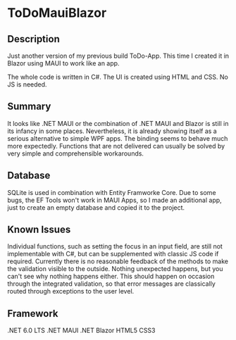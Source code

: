 # ToDoMauiBlazor

## Description
Just another version of my previous build ToDo-App.
This time I created it in Blazor using MAUI to work like an app.

The whole code is written in C#. The UI is created using HTML and CSS. No JS is needed.

## Summary
It looks like .NET MAUI or the combination of .NET MAUI and Blazor is still in its infancy in some places. Nevertheless, it is already showing itself as a serious alternative to simple WPF apps. The binding seems to behave much more expectedly. Functions that are not delivered can usually be solved by very simple and comprehensible workarounds.

## Database
SQLite is used in combination with Entity Framworke Core.
Due to some bugs, the EF Tools won't work in MAUI Apps, so I made an additional app, just to create an empty database and copied it to the project.

## Known Issues
Individual functions, such as setting the focus in an input field, are still not implementable with C#, but can be supplemented with classic JS code if required.
Currently there is no reasonable feedback of the methods to make the validation visible to the outside. Nothing unexpected happens, but you can't see why nothing happens either. This should happen on occasion through the integrated validation, so that error messages are classically routed through exceptions to the user level.

## Framework
.NET 6.0 LTS
.NET MAUI
.NET Blazor
HTML5
CSS3
